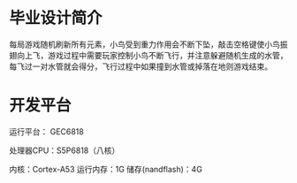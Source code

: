 # 毕业设计简介

每局游戏随机刷新所有元素，小鸟受到重力作用会不断下坠，敲击空格键使小鸟振翅向上飞，游戏过程中需要玩家控制小鸟不断飞行，并注意躲避随机生成的水管，每飞过一对水管就会得分，飞行过程中如果撞到水管或掉落在地则游戏结束。



# 开发平台

运行平台： GEC6818

处理器CPU：S5P6818（八核） 

内核：Cortex-A53
 运行内存：1G
 储存(nandflash)：4G

